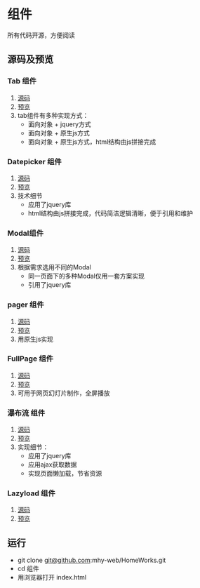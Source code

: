 # 组件

所有代码开源，方便阅读

## 源码及预览

### Tab 组件

1. [源码](https://github.com/mhy-web/HomeWorks/blob/master/%E7%BB%84%E4%BB%B6/tab/js/tab_components.js)
2. [预览](http:mhynet.cn/HomeWorks/组件/tab/index.html)
3. tab组件有多种实现方式：
    - 面向对象 + jquery方式
    - 面向对象 + 原生js方式
    - 面向对象 + 原生js方式，html结构由js拼接完成

### Datepicker 组件

1. [源码](https://github.com/mhy-web/HomeWorks/blob/master/%E7%BB%84%E4%BB%B6/datepicker/js/main.js)
2. [预览](http:mhynet.cn/HomeWorks/组件/datepicker/index.html)
3. 技术细节
   - 应用了jquery库
   - html结构由js拼接完成，代码简洁逻辑清晰，便于引用和维护

### Modal组件

1. [源码](https://github.com/mhy-web/HomeWorks/blob/master/%E7%BB%84%E4%BB%B6/Modal/js/index.js)
2. [预览](https://mhy-web.github.io/HomeWorks/%E7%BB%84%E4%BB%B6/Modal/index.html)
3. 根据需求选用不同的Modal
    - 同一页面下的多种Modal仅用一套方案实现
    - 引用了jquery库

### pager 组件

1. [源码](https://github.com/mhy-web/HomeWorks/blob/master/%E7%BB%84%E4%BB%B6/wheels/demos/pager.html)
2. [预览](https://mhy-web.github.io/HomeWorks/%E7%BB%84%E4%BB%B6/wheels/demos/pager.html)
3. 用原生js实现

### FullPage 组件

1. [源码](https://github.com/mhy-web/HomeWorks/blob/master/%E7%BB%84%E4%BB%B6/wheels/demos/fullpage.html)
2. [预览](https://mhy-web.github.io/HomeWorks/%E7%BB%84%E4%BB%B6/wheels/demos/fullpage.html)
3. 可用于网页幻灯片制作，全屏播放

### 瀑布流 组件

1. [源码](https://github.com/mhy-web/HomeWorks/blob/master/%E8%BF%9B%E9%98%B6/task18-waterfull/003.html)
2. [预览](https://mhy-web.github.io/HomeWorks/进阶/task18-waterfull/003.html)
3. 实现细节：
    - 应用了jquery库
    - 应用ajax获取数据
    - 实现页面懒加载，节省资源

### Lazyload 组件

1. [源码](https://github.com/mhy-web/HomeWorks/tree/master/进阶/task16-lazyload/task16-6/demo.js)
2. [预览](https://mhy-web.github.io/HomeWorks/进阶/task16-lazyload/task16-6/index.html)

## 运行

- git clone git@github.com:mhy-web/HomeWorks.git
- cd 组件
- 用浏览器打开 index.html

